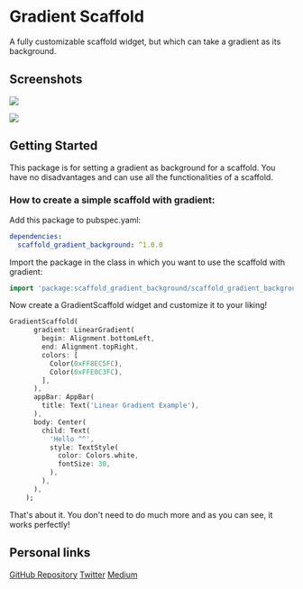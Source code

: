 # Gradient Scaffold
A fully customizable scaffold widget, but which can take a gradient as its background.
## Screenshots
![](https://i.ibb.co/Nt5tKcJ/Simulator-Screen-Shot-i-Phone-12-Pro-2021-07-07-at-20-52-32.png)


![](https://i.ibb.co/Yc1WxxX/Simulator-Screen-Shot-i-Phone-12-Pro-2021-07-07-at-21-03-03.png)

## Getting Started
This package is for setting a gradient as background for a scaffold. You have no disadvantages and can use all the functionalities of a scaffold.

### How to create a simple scaffold with gradient:

Add this package to pubspec.yaml:
```yaml
dependencies:
  scaffold_gradient_background: ^1.0.0
```

Import the package in the class in which you want to use the scaffold with gradient:
```dart
import 'package:scaffold_gradient_background/scaffold_gradient_background.dart';
```

Now create a GradientScaffold widget and customize it to your liking!
```dart
GradientScaffold(
      gradient: LinearGradient(
        begin: Alignment.bottomLeft,
        end: Alignment.topRight,
        colors: [
          Color(0xFF8EC5FC),
          Color(0xFFE0C3FC),
        ],
      ),
      appBar: AppBar(
        title: Text('Linear Gradient Example'),
      ),
      body: Center(
        child: Text(
          'Hello ^^',
          style: TextStyle(
            color: Colors.white,
            fontSize: 30,
          ),
        ),
      ),
    );
```
That's about it. You don't need to do much more and as you can see, it works perfectly!


## Personal links
[GitHub Repository](https://github.com/Tomic-Riedel/scaffold_gradient_background)
[Twitter](https://twitter.com/TomicRiedel)
[Medium](https://tomicriedel.medium.com/)
